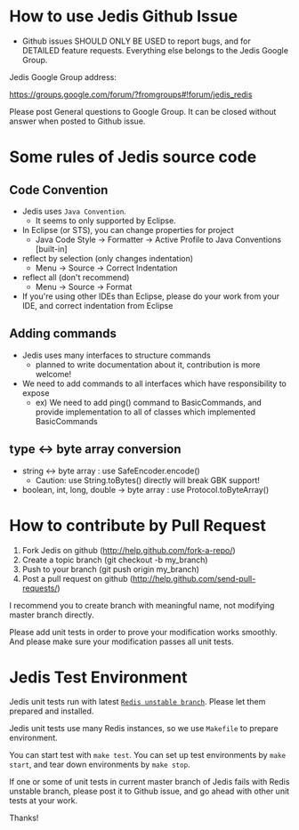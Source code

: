 # How to use Jedis Github Issue

* Github issues SHOULD ONLY BE USED to report bugs, and for DETAILED feature requests. Everything else belongs to the Jedis Google Group.

Jedis Google Group address:
  
https://groups.google.com/forum/?fromgroups#!forum/jedis_redis

Please post General questions to Google Group. It can be closed without answer when posted to Github issue.

# Some rules of Jedis source code

## Code Convention

* Jedis uses ```Java Convention```.
  * It seems to only supported by Eclipse.
* In Eclipse (or STS), you can change properties for project
  * Java Code Style -> Formatter -> Active Profile to Java Conventions [built-in]
* reflect by selection (only changes indentation)
  * Menu -> Source -> Correct Indentation
* reflect all (don't recommend)
  * Menu -> Source -> Format
* If you're using other IDEs than Eclipse, please do your work from your IDE, and correct indentation from Eclipse

## Adding commands

* Jedis uses many interfaces to structure commands
  * planned to write documentation about it, contribution is more welcome!
* We need to add commands to all interfaces which have responsibility to expose
  * ex) We need to add ping() command to BasicCommands, and provide implementation to all of classes which implemented BasicCommands

## type <-> byte array conversion

* string <-> byte array : use SafeEncoder.encode()
  * Caution: use String.toBytes() directly will break GBK support!
* boolean, int, long, double -> byte array : use Protocol.toByteArray()

# How to contribute by Pull Request

1. Fork Jedis on github (http://help.github.com/fork-a-repo/)
2. Create a topic branch (git checkout -b my_branch)
3. Push to your branch (git push origin my_branch)
4. Post a pull request on github (http://help.github.com/send-pull-requests/)

I recommend you to create branch with meaningful name, not modifying master branch directly.

Please add unit tests in order to prove your modification works smoothly. And please make sure your modification passes all unit tests.

# Jedis Test Environment

Jedis unit tests run with latest [```Redis unstable branch```](https://github.com/antirez/redis).
Please let them prepared and installed.

Jedis unit tests use many Redis instances, so we use ```Makefile``` to prepare environment. 

You can start test with ```make test```.
You can set up test environments by ```make start```, and tear down environments by ```make stop```.

If one or some of unit tests in current master branch of Jedis fails with Redis unstable branch, please post it to Github issue, and go ahead with other unit tests at your work.

Thanks!